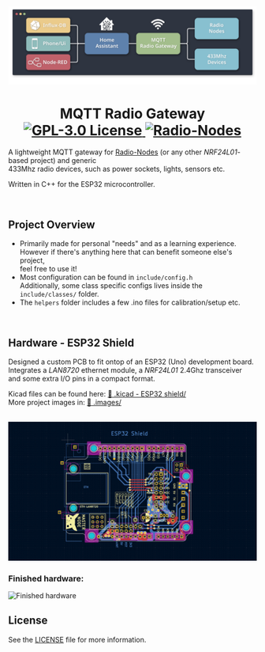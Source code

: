 

![flow_diagram](./.images/flow_diagram.png)

<div align="center">
    <h1>
        MQTT Radio Gateway         
        <a href="https://www.gnu.org/licenses/gpl-3.0"> 
            <img src="https://img.shields.io/badge/License-GPLv3-blue.svg" alt="GPL-3.0 License">
        </a>    
        <a href="https://github.com/Peppson/Radio-Nodes"> 
            <img src="https://img.shields.io/badge/Radio-Nodes-88C0D0.svg" alt="Radio-Nodes">
        </a>    
    </h1>   
</div>

A lightweight MQTT gateway for [Radio-Nodes](https://github.com/Peppson/Radio-Nodes) (or any other *NRF24L01*-based project) and generic   
433Mhz radio devices, such as power sockets, lights, sensors etc.  

Written in C++ for the ESP32 microcontroller.



&nbsp; 
## Project Overview
- Primarily made for personal "needs" and as a learning experience.   
  However if there's anything here that can benefit someone else's project,   
  feel free to use it!
- Most configuration can be found in `include/config.h`   
  Additionally, some class specific configs lives inside the `include/classes/` folder.
- The `helpers` folder includes a few .ino files for calibration/setup etc.



&nbsp; 
## Hardware - ESP32 Shield
Designed a custom PCB to fit ontop of an ESP32 (Uno) development board.   
Integrates a *LAN8720* ethernet module, a *NRF24L01* 2.4Ghz transceiver   
and some extra I/O pins in a compact format.  

Kicad files can be found here: 
[📂 .kicad - ESP32 shield/](./.kicad%20-%20ESP32%20shield)  
More project images in: 
[📂 .images/](./.images/)  

&nbsp;
![Kicad PCB img](./.images/kicad_PCB_schematic.png)   

### Finished hardware:

![Finished hardware](./.images/gateway.jpg)   

## License 
See the [LICENSE](./LICENSE) file for more information.  

&nbsp; 


